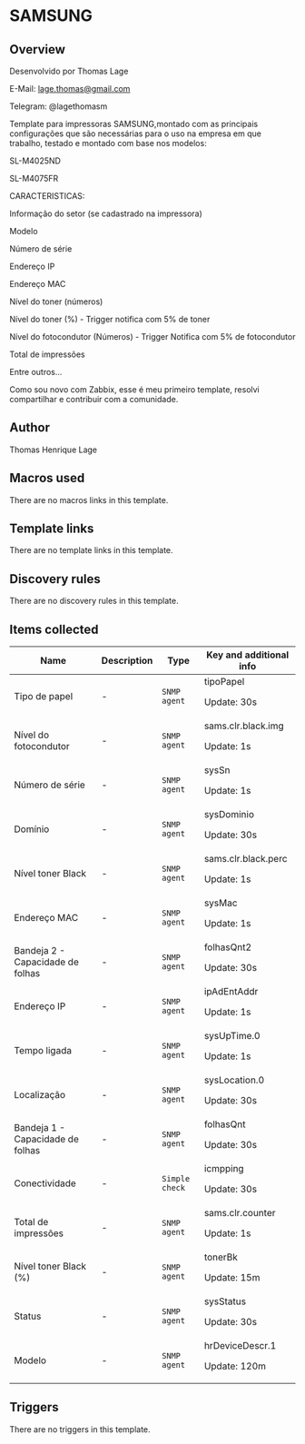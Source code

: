 # SAMSUNG

## Overview

Desenvolvido por Thomas Lage 


E-Mail: lage.thomas@gmail.com


Telegram: @lagethomasm


 


 


Template para impressoras SAMSUNG,montado com as principais configurações que são necessárias para o uso na empresa em que trabalho, testado e montado com base nos modelos:


 


SL-M4025ND


SL-M4075FR


CARACTERISTICAS:


 


Informação do setor (se cadastrado na impressora)


Modelo


Número de série


Endereço IP


Endereço MAC


Nível do toner (números)


Nível do toner (%) - Trigger notifica com 5% de toner


Nível do fotocondutor (Números) - Trigger Notifica com 5% de fotocondutor


Total de impressões


Entre outros...


Como sou novo com Zabbix, esse é meu primeiro template, resolvi compartilhar e contribuir com a comunidade.



## Author

Thomas Henrique Lage

## Macros used

There are no macros links in this template.

## Template links

There are no template links in this template.

## Discovery rules

There are no discovery rules in this template.

## Items collected

|Name|Description|Type|Key and additional info|
|----|-----------|----|----|
|Tipo de papel|<p>-</p>|`SNMP agent`|tipoPapel<p>Update: 30s</p>|
|Nível do fotocondutor|<p>-</p>|`SNMP agent`|sams.clr.black.img<p>Update: 1s</p>|
|Número de série|<p>-</p>|`SNMP agent`|sysSn<p>Update: 1s</p>|
|Domínio|<p>-</p>|`SNMP agent`|sysDominio<p>Update: 30s</p>|
|Nível toner Black|<p>-</p>|`SNMP agent`|sams.clr.black.perc<p>Update: 1s</p>|
|Endereço MAC|<p>-</p>|`SNMP agent`|sysMac<p>Update: 1s</p>|
|Bandeja 2 - Capacidade de folhas|<p>-</p>|`SNMP agent`|folhasQnt2<p>Update: 30s</p>|
|Endereço IP|<p>-</p>|`SNMP agent`|ipAdEntAddr<p>Update: 1s</p>|
|Tempo ligada|<p>-</p>|`SNMP agent`|sysUpTime.0<p>Update: 1s</p>|
|Localização|<p>-</p>|`SNMP agent`|sysLocation.0<p>Update: 30s</p>|
|Bandeja 1 - Capacidade de folhas|<p>-</p>|`SNMP agent`|folhasQnt<p>Update: 30s</p>|
|Conectividade|<p>-</p>|`Simple check`|icmpping<p>Update: 30s</p>|
|Total de impressões|<p>-</p>|`SNMP agent`|sams.clr.counter<p>Update: 1s</p>|
|Nível toner Black (%)|<p>-</p>|`SNMP agent`|tonerBk<p>Update: 15m</p>|
|Status|<p>-</p>|`SNMP agent`|sysStatus<p>Update: 30s</p>|
|Modelo|<p>-</p>|`SNMP agent`|hrDeviceDescr.1<p>Update: 120m</p>|
## Triggers

There are no triggers in this template.

